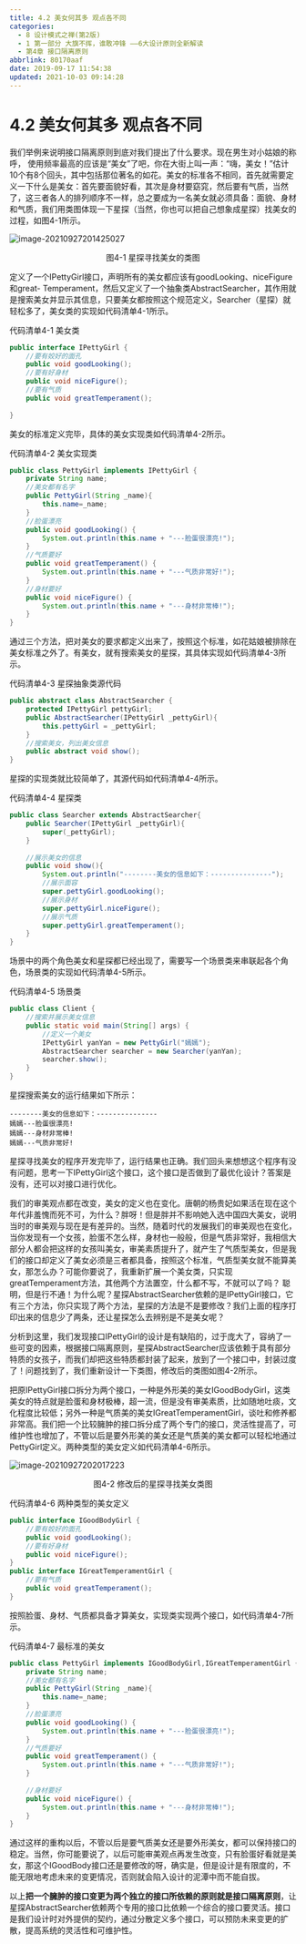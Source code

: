```yaml
---
title: 4.2 美女何其多 观点各不同
categories:
  - 8 设计模式之禅(第2版)
  - 1 第一部分 大旗不挥，谁敢冲锋 ——6大设计原则全新解读
  - 第4章 接口隔离原则
abbrlink: 80170aaf
date: 2019-09-17 11:54:38
updated: 2021-10-03 09:14:28
---
```

# 4.2 美女何其多 观点各不同 #
我们举例来说明接口隔离原则到底对我们提出了什么要求。现在男生对小姑娘的称呼， 使用频率最高的应该是“美女”了吧，你在大街上叫一声：“嗨，美女！”估计10个有8个回头，其中包括那位著名的如花。美女的标准各不相同，首先就需要定义一下什么是美女：首先要面貌好看，其次是身材要窈窕，然后要有气质，当然了，这三者各人的排列顺序不一样，总之要成为一名美女就必须具备：面貌、身材和气质，我们用类图体现一下星探（当然，你也可以把自己想象成星探）找美女的过程，如图4-1所示。

![image-20210927201425027](https://gitee.com/XiaoLan223/images/raw/master/Blog/Sum/20210927201425.png)

<center>图4-1 星探寻找美女的类图</center>

定义了一个IPettyGirl接口，声明所有的美女都应该有goodLooking、niceFigure和great- Temperament，然后又定义了一个抽象类AbstractSearcher，其作用就是搜索美女并显示其信息，只要美女都按照这个规范定义，Searcher（星探）就轻松多了，美女类的实现如代码清单4-1所示。

代码清单4-1 美女类
```java
public interface IPettyGirl {
    //要有姣好的面孔
    public void goodLooking();
    //要有好身材
    public void niceFigure();
    //要有气质
    public void greatTemperament();
    
}
```

美女的标准定义完毕，具体的美女实现类如代码清单4-2所示。

代码清单4-2 美女实现类
```java
public class PettyGirl implements IPettyGirl {
    private String name;
    //美女都有名字
    public PettyGirl(String _name){
        this.name=_name;
    }
    //脸蛋漂亮
    public void goodLooking() {
        System.out.println(this.name + "---脸蛋很漂亮!");
    }
    //气质要好
    public void greatTemperament() {
        System.out.println(this.name + "---气质非常好!");
    }
    //身材要好
    public void niceFigure() {
        System.out.println(this.name + "---身材非常棒!");
    }
}
```

通过三个方法，把对美女的要求都定义出来了，按照这个标准，如花姑娘被排除在美女标准之外了。有美女，就有搜索美女的星探，其具体实现如代码清单4-3所示。

代码清单4-3 星探抽象类源代码

```java
public abstract class AbstractSearcher {
    protected IPettyGirl pettyGirl;
    public AbstractSearcher(IPettyGirl _pettyGirl){
        this.pettyGirl = _pettyGirl;
    }
    //搜索美女，列出美女信息
    public abstract void show();
}
```

星探的实现类就比较简单了，其源代码如代码清单4-4所示。 

代码清单4-4 星探类 
```java
public class Searcher extends AbstractSearcher{
    public Searcher(IPettyGirl _pettyGirl){
        super(_pettyGirl);
    }
    
    //展示美女的信息
    public void show(){
        System.out.println("--------美女的信息如下：---------------");
        //展示面容
        super.pettyGirl.goodLooking();
        //展示身材
        super.pettyGirl.niceFigure();
        //展示气质
        super.pettyGirl.greatTemperament();
    }
}
```

场景中的两个角色美女和星探都已经出现了，需要写一个场景类来串联起各个角色，场景类的实现如代码清单4-5所示。

代码清单4-5 场景类
```java
public class Client {
    //搜索并展示美女信息
    public static void main(String[] args) {
        //定义一个美女
        IPettyGirl yanYan = new PettyGirl("嫣嫣");
        AbstractSearcher searcher = new Searcher(yanYan);
        searcher.show();
    }
}
```

星探搜索美女的运行结果如下所示：

```
--------美女的信息如下：--------------- 
嫣嫣---脸蛋很漂亮! 
嫣嫣---身材非常棒! 
嫣嫣---气质非常好!
```

星探寻找美女的程序开发完毕了，运行结果也正确。我们回头来想想这个程序有没有问题，思考一下IPettyGirl这个接口，这个接口是否做到了最优化设计？答案是没有，还可以对接口进行优化。

我们的审美观点都在改变，美女的定义也在变化。唐朝的杨贵妃如果活在现在这个年代非羞愧而死不可，为什么？胖呀！但是胖并不影响她入选中国四大美女，说明当时的审美观与现在是有差异的。当然，随着时代的发展我们的审美观也在变化，当你发现有一个女孩，脸蛋不怎么样，身材也一般般，但是气质非常好，我相信大部分人都会把这样的女孩叫美女，审美素质提升了，就产生了气质型美女，但是我们的接口却定义了美女必须是三者都具备，按照这个标准，气质型美女就不能算美女，那怎么办？可能你要说了，我重新扩展一个美女类，只实现greatTemperament方法，其他两个方法置空，什么都不写，不就可以了吗？ 聪明，但是行不通！为什么呢？星探AbstractSearcher依赖的是IPettyGirl接口，它有三个方法，你只实现了两个方法，星探的方法是不是要修改？我们上面的程序打印出来的信息少了两条，还让星探怎么去辨别是不是美女呢？

分析到这里，我们发现接口IPettyGirl的设计是有缺陷的，过于庞大了，容纳了一些可变的因素，根据接口隔离原则，星探AbstractSearcher应该依赖于具有部分特质的女孩子，而我们却把这些特质都封装了起来，放到了一个接口中，封装过度了！问题找到了，我们重新设计一下类图，修改后的类图如图4-2所示。

把原IPettyGirl接口拆分为两个接口，一种是外形美的美女IGoodBodyGirl，这类美女的特点就是脸蛋和身材极棒，超一流，但是没有审美素质，比如随地吐痰，文化程度比较低；另外一种是气质美的美女IGreatTemperamentGirl，谈吐和修养都非常高。我们把一个比较臃肿的接口拆分成了两个专门的接口，灵活性提高了，可维护性也增加了，不管以后是要外形美的美女还是气质美的美女都可以轻松地通过PettyGirl定义。两种类型的美女定义如代码清单4-6所示。

![image-20210927202017223](https://gitee.com/XiaoLan223/images/raw/master/Blog/Sum/20210927202017.png)

<center>图4-2 修改后的星探寻找美女类图</center>

代码清单4-6 两种类型的美女定义

```java
public interface IGoodBodyGirl {
    //要有姣好的面孔
    public void goodLooking();
    //要有好身材
    public void niceFigure();
}
public interface IGreatTemperamentGirl {
    //要有气质
    public void greatTemperament();
}
```

按照脸蛋、身材、气质都具备才算美女，实现类实现两个接口，如代码清单4-7所示。

代码清单4-7 最标准的美女

```java
public class PettyGirl implements IGoodBodyGirl,IGreatTemperamentGirl {
    private String name;
    //美女都有名字
    public PettyGirl(String _name){
        this.name=_name;
    }
    //脸蛋漂亮
    public void goodLooking() {
        System.out.println(this.name + "---脸蛋很漂亮!");
    }
    //气质要好
    public void greatTemperament() {
        System.out.println(this.name + "---气质非常好!");
    }
    
    //身材要好
    public void niceFigure() {
        System.out.println(this.name + "---身材非常棒!");
    }
}
```

通过这样的重构以后，不管以后是要气质美女还是要外形美女，都可以保持接口的稳定。当然，你可能要说了，以后可能审美观点再发生改变，只有脸蛋好看就是美女，那这个IGoodBody接口还是要修改的呀，确实是，但是设计是有限度的，不能无限地考虑未来的变更情况，否则就会陷入设计的泥潭中而不能自拔。

以上**把一个臃肿的接口变更为两个独立的接口所依赖的原则就是接口隔离原则**，让星探AbstractSearcher依赖两个专用的接口比依赖一个综合的接口要灵活。接口是我们设计时对外提供的契约，通过分散定义多个接口，可以预防未来变更的扩散，提高系统的灵活性和可维护性。

